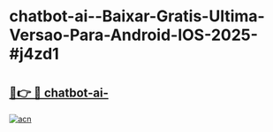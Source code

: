 # chatbot-ai--Baixar-Gratis-Ultima-Versao-Para-Android-IOS-2025-#j4zd1

# <h2><a href="https://ainizakaria.my?title=chatbot-ai-&ref=24M">🔗👉 🔴 chatbot-ai-</a></h2>

[![acn](https://github.com/user-attachments/assets/0f9c940e-d8b0-45ae-aac7-cd30a18b3e1c)](https://ainizakaria.my?title=chatbot-ai-&ref=24M)

